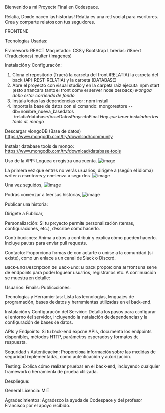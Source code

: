 Bienvenido a mi Proyecto Final en Codespace.

Relatia, Donde nacen las historias!
Relatia es una red social para escritores. Crea y comparte relatos con tus seguidores.

FRONTEND

Tecnologías Usadas: 

Framework: REACT
Maquetador: CSS y Bootstrap
Librerías:    i18next (Traduciones)
              multer (Imagenes)                



Instalación y Configuración: 

1. Clona el repositorio (Traerá la carpeta del front (RELATIA) la carpeta del back (API-REST-RELATIA) y la carpeta (DATABASE)
2. Abre el proyecto con visual studio y en la carpeta raiz ejecuta: npm start (esto arrancará tanto el front como el server node del back) *Mongod debe estar corriendo de fondo*
3. Instala todas las dependencias con: npm install
4. Importa la base de datos con el comando: mongorestore --db=nombre_nueva_basedatos ./relatia/database/baseDatosProyectoFinal    *Hay que tener instaladas las tools de mongo*

Descargar MongoDB (Base de datos)
https://www.mongodb.com/try/download/community

Instalar database tools de mongo:
https://www.mongodb.com/try/download/database-tools

Uso de la APP:
Loguea o registra una cuenta.
![image](https://github.com/anexions/finalProjectCodespace/assets/135029821/a3664e01-b219-473e-bbb1-297069113d26)

La primera vez que entres no verás usuarios, dirigete a (según el idioma) writer o escritores y comienza a seguirlos.
![image](https://github.com/anexions/finalProjectCodespace/assets/135029821/56202f50-6dc4-489f-905e-e59b8079c673)

Una vez seguidos, 
![image](https://github.com/anexions/finalProjectCodespace/assets/135029821/43571d8f-f827-41e1-b599-aea3dacf9a59)

Podrás comenzar a leer sus historias,
![image](https://github.com/anexions/finalProjectCodespace/assets/135029821/7dfec65c-e686-4bf1-8d0f-76723eec1b84)

Publicar una historia: 

Dirigete a Publicar,





Personalización: Si tu proyecto permite personalización (temas, configuraciones, etc.), describe cómo hacerlo.

Contribuciones: Anima a otros a contribuir y explica cómo pueden hacerlo. Incluye pautas para enviar pull requests.

Contacto: Proporciona formas de contactarte o unirse a la comunidad (si existe), como un enlace a un canal de Slack o Discord.

Back-End
Descripción del Back-End: 
El back proporciona al front una serie de endpoints para poder loguear usuarios, registrarlos etc. A continuación se muestra en detalle:

Usuarios:
Emails:
Publicaciones:

Tecnologías y Herramientas: Lista las tecnologías, lenguajes de programación, bases de datos y herramientas utilizadas en el back-end.

Instalación y Configuración del Servidor: Detalla los pasos para configurar el entorno del servidor, incluyendo la instalación de dependencias y la configuración de bases de datos.

APIs y Endpoints: Si tu back-end expone APIs, documenta los endpoints disponibles, métodos HTTP, parámetros esperados y formatos de respuesta.

Seguridad y Autenticación: Proporciona información sobre las medidas de seguridad implementadas, como autenticación y autorización.

Testing: Explica cómo realizar pruebas en el back-end, incluyendo cualquier framework o herramienta de prueba utilizada.

Despliegue: 

General
Licencia: MIT

Agradecimientos: 
Agradezco la ayuda de Codespace y del profesor Francisco por el apoyo recibido.

